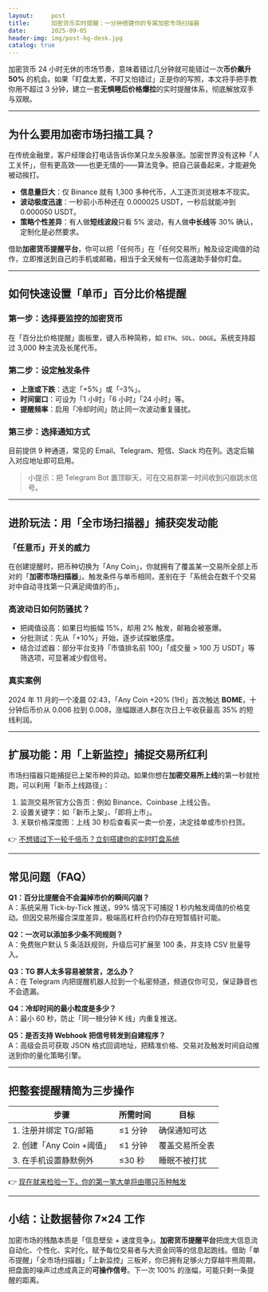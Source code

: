 ```yaml
---
layout:     post
title:      加密货币实时提醒：一分钟搭建你的专属加密市场扫描器
date:       2025-09-05
header-img: img/post-bg-desk.jpg
catalog: true
---
```


加密货币 24 小时无休的市场节奏，意味着错过几分钟就可能错过一次**币价飙升 50%** 的机会。如果「盯盘太累，不盯又怕错过」正是你的写照，本文将手把手教你用不超过 3 分钟，建立一套**无惧睡后价格爆拉**的实时提醒体系，彻底解放双手与双眼。

---

## 为什么要用加密市场扫描工具？

在传统金融里，客户经理会打电话告诉你某只龙头股暴涨。加密世界没有这种「人工关怀」，但有更高效——也更无情的——算法竞争。把自己装备起来，才能避免被动挨打。

- **信息量巨大**：仅 Binance 就有 1,300 多种代币，人工逐页浏览根本不现实。  
- **波动极度迅速**：一秒前小币种还在 0.000025 USDT，一秒后就能冲到 0.000050 USDT。  
- **策略个性差异**：有人做**短线波段**只看 5% 波动，有人做**中长线**等 30% 确认，定制化是必然要求。

借助**加密货币提醒平台**，你可以把「任何币」在「任何交易所」触及设定阈值的动作，立即推送到自己的手机或邮箱，相当于全天候有一位高速助手替你盯盘。

---

## 如何快速设置「单币」百分比价格提醒

### 第一步：选择要监控的加密货币
在「百分比价格提醒」面板里，键入币种简称，如 `ETH`、`SOL`、`DOGE`。系统支持超过 3,000 种主流及长尾代币。

### 第二步：设定触发条件
- **上涨或下跌**：选定「+5%」或「–3%」。  
- **时间窗口**：可设为「1 小时」「6 小时」「24 小时」等。  
- **提醒频率**：启用「冷却时间」防止同一次波动重复骚扰。

### 第三步：选择通知方式
目前提供 9 种通道，常见的 Email、Telegram、短信、Slack 均在列。选定后输入对应地址即可启用。

> 小提示：把 Telegram Bot 置顶聊天，可在交易群第一时间收到闪崩跳水信号。

---

## 进阶玩法：用「全市场扫描器」捕获突发动能

### 「任意币」开关的威力
在创建提醒时，把币种切换为「Any Coin」，你就拥有了覆盖某一交易所全部上币对的「**加密市场扫描器**」。触发条件与单币相同，差别在于「系统会在数千个交易对中自动寻找第一只满足阈值的币」。

### 高波动日如何防骚扰？
- 把阈值设高：如果日均振幅 15%，却用 2% 触发，邮箱会被塞爆。  
- 分批测试：先从「+10%」开始，逐步试探敏感度。  
- 结合过滤器：部分平台支持「市值排名前 100」「成交量 > 100 万 USDT」等筛选项，可显著减少假信号。

### 真实案例  
2024 年 11 月的一个凌晨 02:43，「Any Coin +20% (1H)」首次触达 **BOME**，十分钟后币价从 0.006 拉到 0.008，涨幅跟进人群在次日上午收获最高 35% 的短线利润。

---

## 扩展功能：用「上新监控」捕捉交易所红利

市场扫描器只能捕捉已上架币种的异动。如果你想在**加密交易所上线**的第一秒就抢跑，可以利用「新币上线路径」：

1. 监测交易所官方公告页：例如 Binance、Coinbase 上线公告。  
2. 设置关键字：如「新币上架」、「即将上市」。  
3. 关联价格深度图：上线 30 秒后查看买一卖一价差，决定挂单或市价扫货。

👉 [不想错过下一轮千倍币？立刻搭建你的实时盯盘系统](https://okxdog.com/)

---

## 常见问题（FAQ）

**Q1：百分比提醒会不会漏掉市价的瞬间闪崩？**  
A：系统采用 Tick-by-Tick 推送，99% 情况下可捕捉 1 秒内触发阈值的价格变动。但因交易所撮合深度差异，极端高杠杆合约仍存在短暂插针可能。

**Q2：一次可以添加多少条不同规则？**  
A：免费账户默认 5 条活跃规则，升级后可扩展至 100 条，并支持 CSV 批量导入。

**Q3：TG 群人太多容易被禁言，怎么办？**  
A：在 Telegram 内把提醒机器人拉到一个私密频道，频道仅你可见，保证静音也不会遗漏。

**Q4：冷却时间的最小粒度是多少？**  
A：最小 60 秒，防止「同一根分钟 K 线」内重复推送。

**Q5：是否支持 Webhook 把信号转发到自建程序？**  
A：高级会员可获取 JSON 格式回调地址，把精准价格、交易对及触发时间自动推送到你的量化策略引擎。

---

## 把整套提醒精简为三步操作

| 步骤 | 所需时间 | 目标 |
|---|---|---|
| 1. 注册并绑定 TG/邮箱 | ≤1 分钟 | 确保通知可达 |
| 2. 创建「Any Coin +阈值」  | ≤1 分钟 | 覆盖交易所全表 |
| 3. 在手机设置静默例外 | ≤30 秒 | 睡眠不被打扰 |

👉 [现在就来检验一下，你的第一笔大单将由哪只币种触发](https://okxdog.com/)

---

## 小结：让数据替你 7×24 工作

加密市场的残酷本质是「信息壁垒 + 速度竞争」。**加密货币提醒平台**把庞大信息流自动化、个性化、实时化，赋予每位交易者与大资金同等的信息起跑线。借助「单币提醒」「全市场扫描器」「上新监控」三板斧，你已拥有足够火力穿越牛熊周期，把盘面的噪声过虑成真正的**可操作信号**。下一次 100% 的涨幅，可能只剩一条提醒的距离。